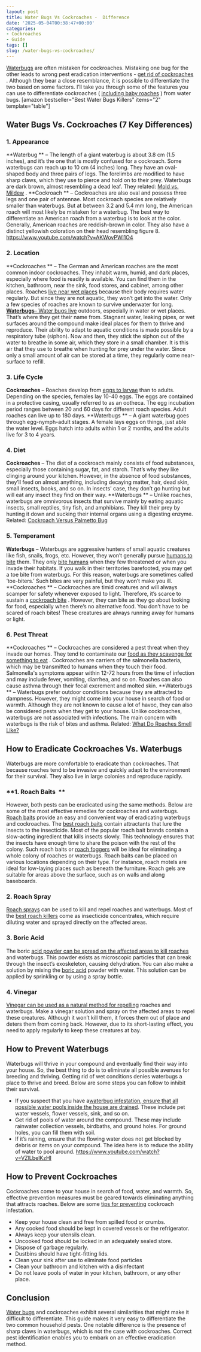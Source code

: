 ```yaml
---
layout: post
title: Water Bugs Vs Cockroaches -  Difference
date: '2025-05-04T00:38:47+00:00'
categories:
- Cockroaches
- Guide
tags: []
slug: /water-bugs-vs-cockroaches/
---
```


[Waterbugs](https://en.wikipedia.org/wiki/Waterbug)
are often mistaken for cockroaches. Mistaking one bug for the other leads to wrong pest eradication interventions -
[get rid of cockroaches](https://pestpolicy.com/how-to-get-rid-of-cockroaches/)
.
Although they bear a close resemblance, it is possible to differentiate the two based on some factors.
I’ll take you through some of the features you can use to differentiate cockroaches (
[including baby roaches](https://pestpolicy.com/what-do-baby-roaches-look-like//)
) from water bugs.
[amazon bestseller="Best Water Bugs Killers" items="2" template="table"]
## Water Bugs Vs. Cockroaches (7 Key Differences)
### **1. Appearance**
**Waterbug **
– The length of a giant waterbug is about 3.8 cm (1.5 inches), and it’s the one that is mostly confused for a cockroach. Some waterbugs can reach up to 10 cm (4 inches) long. They have an oval-shaped body and three pairs of legs.
The forelimbs are modified to have sharp claws, which they use to pierce and hold on to their prey. Waterbugs are dark brown, almost resembling a dead leaf. They related:
[Mold vs. Mildew](https://pestpolicy.com/mold-vs-mildew/)
.
**Cockroach **
– Cockroaches are also oval and possess three legs and one pair of antennae. Most cockroach species are relatively smaller than waterbugs. But at between 3.2 and 5.4 mm long, the American roach will most likely be mistaken for a waterbug.
The best way to differentiate an American roach from a waterbug is to look at the color. Generally, American roaches are reddish-brown in color. They also have a distinct yellowish coloration on their head resembling figure 8.
https://www.youtube.com/watch?v=AKWovPWl1O4
### **2. Location**
**Cockroaches **
– The German and American roaches are the most common indoor cockroaches. They inhabit warm, humid, and dark places, especially where food is readily is available. You can find them in the kitchen, bathroom, near the sink, food stores, and cabinet, among other places.
Roaches
[live near wet places](https://pestpolicy.com/where-do-fleas-live/)
because their body requires water regularly. But since they are not aquatic, they won’t get into the water. Only a few species of roaches are known to survive underwater for long.
[**Waterbugs**– Water bugs live](https://pestpolicy.com/can-bed-bugs-live-in-carpet/)
outdoors, especially in water or wet places. That’s where they get their name from. Stagnant water, leaking pipes, or wet surfaces around the compound make ideal places for them to thrive and reproduce.
Their ability to adapt to aquatic conditions is made possible by a respiratory tube (siphon). Now and then, they stick the siphon out of the water to breathe in some air, which they store in a small chamber.
It is this air that they use to breathe when hunting for prey under the water. Since only a small amount of air can be stored at a time, they regularly come near-surface to refill.
### **3. Life Cycle**
**Cockroaches**
– Roaches develop from
[eggs to larvae](https://pestpolicy.com/does-the-dryer-kill-fleas/)
than to adults. Depending on the species, females lay 10-40 eggs. The eggs are contained in a protective casing, usually referred to as an ootheca.
The egg incubation period ranges between 20 and 60 days for different roach species. Adult roaches can live up to 180 days.
**Waterbugs **
– A giant waterbug goes through egg-nymph-adult stages. A female lays eggs on things, just able the water level. Eggs hatch into adults within 1 or 2 months, and the adults live for 3 to 4 years.
### **4. Diet**
**Cockroaches**
– The diet of a cockroach mainly consists of food substances, especially those containing sugar, fat, and starch. That’s why they like clinging around your kitchen. However, in the absence of food substances, they’ll feed on almost anything, including decaying matter, hair, dead skin, small insects, books, and so on.
In insects' case, they don’t go hunting but will eat any insect they find on their way.
**Waterbugs **
– Unlike roaches, waterbugs are omnivorous insects that survive mainly by eating aquatic insects, small reptiles, tiny fish, and amphibians. They kill their prey by hunting it down and sucking their internal organs using a digesting enzyme.
Related:
[Cockroach Versus Palmetto Bug](https://pestpolicy.com/cockroach-vs-palmetto-bug/)
### **5. Temperament**
**Waterbugs**
– Waterbugs are aggressive hunters of small aquatic creatures like fish, snails, frogs, etc. However, they won’t generally pursue
[humans to bite](https://pestpolicy.com/do-fleas-bite-humans/)
them. They only
[bite humans](https://pestpolicy.com/do-fleas-stay-on-humans/)
when they few threatened or when you invade their habitats.
If you walk in their territories barefooted, you may get a toe bite from waterbugs. For this reason, waterbugs are sometimes called ‘toe-biters.’ Such bites are very painful, but they won’t make you ill.
**Cockroaches **
– Cockroaches are timid creatures and will always scamper for safety whenever exposed to light. Therefore, it’s scarce to sustain a
[cockroach bite](https://pestpolicy.com/do-cockroaches-bite/)
. However, they can bite as they go about looking for food, especially when there’s no alternative food.
You don’t have to be scared of roach bites! These creatures are always running away for humans or light.
### **6. Pest Threat**
**Cockroaches **
– Cockroaches are considered a pest threat when they invade our homes. They tend to contaminate our
[food as they scavenge for something to eat](https://pestpolicy.com/what-do-flea-larvae-eat/)
. Cockroaches are carriers of the salmonella bacteria, which may be transmitted to humans when they touch their food.
Salmonella's symptoms appear within 12-72 hours from the time of infection and may include fever, vomiting, diarrhea, and so on.
Roaches can also cause asthma through their fecal excrement and molted skin.
**Waterbugs **
– Waterbugs prefer outdoor conditions because they are attracted to dampness. However, they might come into your house in search of food or warmth. Although they are not known to cause a lot of havoc, they can also be considered pests when they get to your house.
Unlike cockroaches, waterbugs are not associated with infections. The main concern with waterbugs is the risk of bites and asthma.
Related:
[What Do Roaches Smell Like?](https://pestpolicy.com/what-do-roaches-smell-like/)
## **How to Eradicate Cockroaches Vs. Waterbugs**
Waterbugs are more comfortable to eradicate than cockroaches. That because roaches tend to be invasive and quickly adapt to the environment for their survival. They also live in large colonies and reproduce rapidly.
### **1. Roach Baits  **
However, both pests can be eradicated using the same methods. Below are some of the most effective remedies for cockroaches and waterbugs.
[Roach baits](https://pestpolicy.com/combat-max-12-month-roach-killing-bait-review/)
provide an easy and convenient way of eradicating waterbugs and cockroaches. The
[best roach baits](https://pestpolicy.com/best-roach-bait/)
contain attractants that lure the insects to the insecticide. Most of the popular roach bait brands contain a slow-acting ingredient that kills insects slowly.
This technology ensures that the insects have enough time to share the poison with the rest of the colony. Such roach baits or
[roach foggers](https://pestpolicy.com/best-fogger-for-roaches/)
will be ideal for eliminating a whole colony of roaches or waterbugs.
Roach baits can be placed on various locations depending on their type. For instance, roach motels are ideal for low-laying places such as beneath the furniture. Roach gels are suitable for areas above the surface, such as on walls and along baseboards.
### **2. Roach Spray**
[Roach sprays](https://pestpolicy.com/raid-ant-roach-killer-insecticide-spray-review/)
can be used to kill and repel roaches and waterbugs. Most of the
[best roach killers](https://pestpolicy.com/best-roach-killer-for-apartments/)
come as insecticide concentrates, which require diluting water and sprayed directly on the affected areas.
### **3. Boric Acid**
The boric
[acid powder can be spread on the affected areas to kill roaches](https://pestpolicy.com/harris-boric-acid-roach-powder-with-lure-review/)
and waterbugs. This powder exists as microscopic particles that can break through the insect’s exoskeleton, causing dehydration.
You can also make a solution by mixing the
[boric acid](https://pestpolicy.com/does-boric-acid-kill-roaches/)
powder with water. This solution can be applied by sprinkling or by using a spray bottle.
### **4. Vinegar**
[Vinegar can be used as a natural method for repelling](https://pestpolicy.com/does-apple-cider-vinegar-kill-fleas/)
roaches and waterbugs. Make a vinegar solution and spray on the affected areas to repel these creatures.
Although it won’t kill them, it forces them out of place and deters them from coming back. However, due to its short-lasting effect, you need to apply regularly to keep these creatures at bay.
## **How to Prevent Waterbugs**
Waterbugs will thrive in your compound and eventually find their way into your house. So, the best thing to do is to eliminate all possible avenues for breeding and thriving. Getting rid of wet conditions denies waterbugs a place to thrive and breed. Below are some steps you can follow to inhibit their survival.
- If you suspect that you have a[waterbug infestation, ensure that all possible water pools inside the house are drained](https://pestpolicy.com/how-to-unclog-a-bathtub-drain-with-standing-water/). These include pet water vessels, flower vessels, sink, and so on.
- Get rid of pools of water around the compound. These may include rainwater collection vessels, birdbaths, and ground holes. For ground holes, you can fill them with soil.
- If it’s raining, ensure that the flowing water does not get blocked by debris or items on your compound. The idea here is to reduce the ability of water to pool around.
https://www.youtube.com/watch?v=VZlLbelKzHI
## **How to Prevent Cockroaches**
Cockroaches come to your house in search of food, water, and warmth. So, effective prevention measures must be geared towards eliminating anything that attracts roaches. Below are some
[tips for preventing](https://pestpolicy.com/termite-prevention/)
cockroach infestation.
- Keep your house clean and free from spilled food or crumbs.
- Any cooked food should be kept in covered vessels or the refrigerator.
- Always keep your utensils clean.
- Uncooked food should be locked in an adequately sealed store.
- Dispose of garbage regularly.
- Dustbins should have tight-fitting lids.
- Clean your sink after use to eliminate food particles
- Clean your bathroom and kitchen with a disinfectant
- Do not leave pools of water in your kitchen, bathroom, or any other place.
## **Conclusion**
[Water bugs](https://pestpolicy.com/can-bed-bugs-survive-in-water/)
and cockroaches exhibit several similarities that might make it difficult to differentiate. This guide makes it very easy to differentiate the two common household pests.
One notable difference is the presence of sharp claws in waterbugs, which is not the case with cockroaches. Correct pest identification enables you to embark on an effective eradication method.
